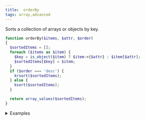 ```yaml
---
title:  orderBy
tags: array,advanced
---
```


Sorts a collection of arrays or objects by key.

```php
function orderBy($items, $attr, $order)
{
  $sortedItems = [];
  foreach ($items as $item) {
    $key = is_object($item) ? $item->{$attr} : $item[$attr];
    $sortedItems[$key] = $item;
  }
  if ($order === 'desc') {
    krsort($sortedItems);
  } else {
    ksort($sortedItems);
  }

  return array_values($sortedItems);
}
```

<details>
<summary>Examples</summary>

```php
orderBy(
  [
    ['id' => 2, 'name' => 'Joy'],
    ['id' => 3, 'name' => 'Khaja'],
    ['id' => 1, 'name' => 'Raja']
  ],
  'id',
  'desc'
); // [['id' => 3, 'name' => 'Khaja'], ['id' => 2, 'name' => 'Joy'], ['id' => 1, 'name' => 'Raja']]
```

</details>
